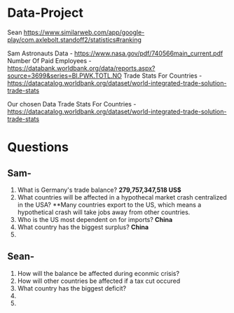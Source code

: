 # Data-Project
Sean
https://www.similarweb.com/app/google-play/com.axlebolt.standoff2/statistics#ranking

Sam
Astronauts Data - https://www.nasa.gov/pdf/740566main_current.pdf
Number Of Paid Employees - https://databank.worldbank.org/data/reports.aspx?source=3699&series=BI.PWK.TOTL.NO
Trade Stats For Countries - https://datacatalog.worldbank.org/dataset/world-integrated-trade-solution-trade-stats

Our chosen Data
Trade Stats For Countries - https://datacatalog.worldbank.org/dataset/world-integrated-trade-solution-trade-stats

# Questions

## Sam-
1. What is Germany's trade balance?
**279,757,347,518 US$**
2. What countries will be affected in a hypothecal market crash centralized in the USA?
**Many countries export to the US, which means a hypothetical crash will take jobs away from other countries.
3. Who is the US most dependent on for imports?
**China**
4. What country has the biggest surplus?
**China**
5. 

## Sean-
1. How will the balance be affected during econmic crisis?
2. How will other countries be affected if a tax cut occured
3. What country has the biggest deficit?
4.
5.
